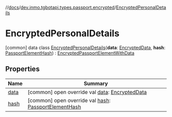 //[docs](../../../index.md)/[dev.inmo.tgbotapi.types.passport.encrypted](../index.md)/[EncryptedPersonalDetails](index.md)



# EncryptedPersonalDetails  
 [common] data class [EncryptedPersonalDetails](index.md)(**data**: [EncryptedData](../../dev.inmo.tgbotapi.types.passport.credentials/index.md#%5Bdev.inmo.tgbotapi.types.passport.credentials%2FEncryptedData%2F%2F%2FPointingToDeclaration%2F%5D%2FClasslikes%2F625018081), **hash**: [PassportElementHash](../../dev.inmo.tgbotapi.types.passport.encrypted.abstracts/index.md#%5Bdev.inmo.tgbotapi.types.passport.encrypted.abstracts%2FPassportElementHash%2F%2F%2FPointingToDeclaration%2F%5D%2FClasslikes%2F625018081)) : [EncryptedPassportElementWithData](../../dev.inmo.tgbotapi.types.passport.encrypted.abstracts/-encrypted-passport-element-with-data/index.md)   


## Properties  
  
|  Name |  Summary | 
|---|---|
| <a name="dev.inmo.tgbotapi.types.passport.encrypted/EncryptedPersonalDetails/data/#/PointingToDeclaration/"></a>[data](data.md)| <a name="dev.inmo.tgbotapi.types.passport.encrypted/EncryptedPersonalDetails/data/#/PointingToDeclaration/"></a> [common] open override val [data](data.md): [EncryptedData](../../dev.inmo.tgbotapi.types.passport.credentials/index.md#%5Bdev.inmo.tgbotapi.types.passport.credentials%2FEncryptedData%2F%2F%2FPointingToDeclaration%2F%5D%2FClasslikes%2F625018081)   <br>|
| <a name="dev.inmo.tgbotapi.types.passport.encrypted/EncryptedPersonalDetails/hash/#/PointingToDeclaration/"></a>[hash](hash.md)| <a name="dev.inmo.tgbotapi.types.passport.encrypted/EncryptedPersonalDetails/hash/#/PointingToDeclaration/"></a> [common] open override val [hash](hash.md): [PassportElementHash](../../dev.inmo.tgbotapi.types.passport.encrypted.abstracts/index.md#%5Bdev.inmo.tgbotapi.types.passport.encrypted.abstracts%2FPassportElementHash%2F%2F%2FPointingToDeclaration%2F%5D%2FClasslikes%2F625018081)   <br>|

